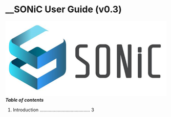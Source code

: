 # __SONiC User Guide (v0.3)  
![SONiC_Logo](https://github.com/deviprasad80/hello-world/blob/e7d21d2b327edc7903b015171bdcc7a12f14ded8/SONIC_logo.png "SONiC_logo")  
__*Table of contents*__  
1. Introduction ....................................... 3

